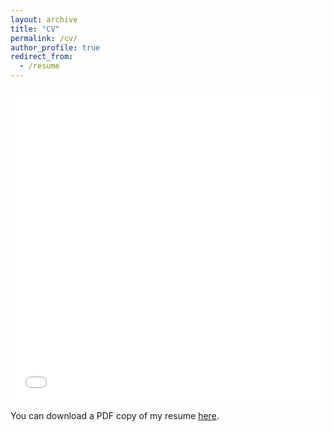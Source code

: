 ```yaml
---
layout: archive
title: "CV"
permalink: /cv/
author_profile: true
redirect_from:
  - /resume
---
```


<iframe src="/files/pdf/Resume_YaoXiang.pdf" width="100%" height="500" frameborder="no" border="0" marginwidth="0" marginheight="0"></iframe>

You can download a PDF copy of my resume [here](/files/pdf/Resume_YaoXiang.pdf).